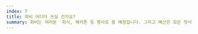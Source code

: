 ```yaml
---
index: 7
title: 회비 어디다 쓰실 건가요?
summary: 회비는 여러분  회식, 해커톤 등 행사로 쓸 예정입니다. 그리고 예산은 모든 멋사분들과 합의 하에 쓸 예정입니다.
---
```

